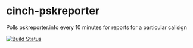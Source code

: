 # cinch-pskreporter
Polls pskreporter.info every 10 minutes for reports for a particular callsign

[![Build Status](https://travis-ci.org/jasiek/cinch-pskreporter.svg?branch=master)](https://travis-ci.org/jasiek/cinch-pskreporter)
